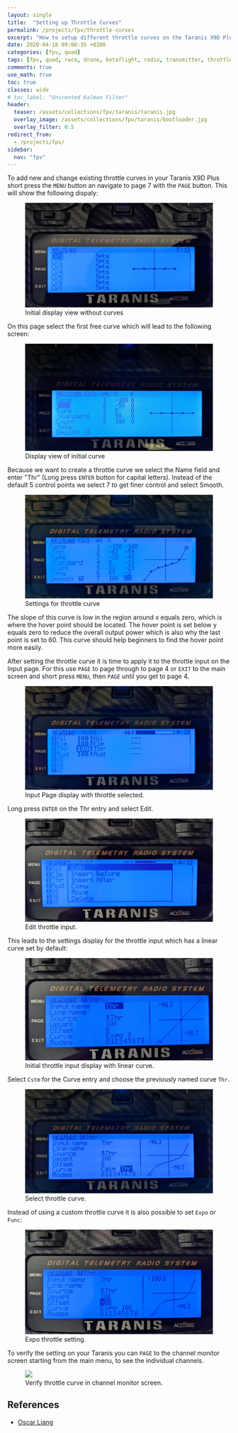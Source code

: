 ```yaml
---
layout: single
title:  "Setting up Throttle Curves"
permalink: /projects/fpv/throttle-curves
excerpt: "How to setup different throttle curves on the Taranis X9D Plus SE 2019."
date: 2020-04-18 09:00:35 +0100
categories: [fpv, quad]
tags: [fpv, quad, race, drone, betaflight, radio, transmitter, throttle, curve, taranis]
comments: true
use_math: true
toc: true
classes: wide
# toc_label: "Unscented Kalman Filter"
header:
  teaser: /assets/collections/fpv/taranis/taranis.jpg
  overlay_image: /assets/collections/fpv/taranis/bootloader.jpg
  overlay_filter: 0.5
redirect_from:
  - /projects/fpv/
sidebar:
  nav: "fpv"
---
```



To add new and change existing throttle curves in your Taranis X9D Plus short press the `MENU` button an navigate
to page 7 with the `PAGE` button. This will show the following dispaly:

<figure>
    <a href="/assets/collections/fpv/throttle-curve/01-no-curves.jpg"><img src="/assets/collections/fpv/throttle-curve/01-no-curves.jpg"></a>
    <figcaption>Initial display view without curves</figcaption>
</figure>

On this page select the first free curve which will lead to the following screen:

<figure>
    <a href="/assets/collections/fpv/throttle-curve/02-initial-curve-settings.jpg"><img src="/assets/collections/fpv/throttle-curve/02-initial-curve-settings.jpg"></a>
    <figcaption>Display view of initial curve</figcaption>
</figure>

Because we want to create a throttle curve we select the Name field and enter "Thr" (Long press `ENTER` button for capital letters). Instead of the default 5 control points we select 7 to get finer control and select Smooth. 

<figure>
    <a href="/assets/collections/fpv/throttle-curve/03-thr-settings.jpg"><img src="/assets/collections/fpv/throttle-curve/03-thr-settings.jpg"></a>
    <figcaption>Settings for throttle curve</figcaption>
</figure>

The slope of this curve is low in the region around x equals zero, which is where the hover point should be located. 
The hover point is set below y equals zero to reduce the overall output power which is also why the last point is set
to 60. This curve should help beginners to find the hover point more easily.


After setting the throttle curve it is time to apply it to the throttle input on the Input page. For this use `PAGE` to page through to page 4 or `EXIT` to the main screen and short press `MENU`, then `PAGE` until you get to page 4.

<figure>
    <a href="/assets/collections/fpv/throttle-curve/04-inputs.jpg"><img src="/assets/collections/fpv/throttle-curve/04-inputs.jpg"></a>
    <figcaption>Input Page display with throttle selected.</figcaption>
</figure>

Long press `ENTER` on the Thr entry and select Edit.  

<figure>
    <a href="/assets/collections/fpv/throttle-curve/05-edit-throttle-input.jpg"><img src="/assets/collections/fpv/throttle-curve/05-edit-throttle-input.jpg"></a>
    <figcaption>Edit throttle input.</figcaption>
</figure>

This leads to the settings display for the throttle input which has a linear curve set by default:


<figure>
    <a href="/assets/collections/fpv/throttle-curve/06-initial-thr-input.jpg"><img src="/assets/collections/fpv/throttle-curve/06-initial-thr-input.jpg"></a>
    <figcaption>Initial throttle input display with linear curve.</figcaption>
</figure>

Select `Cstm` for the Curve entry and choose the previously named curve `Thr`. 

<figure>
    <a href="/assets/collections/fpv/throttle-curve/07-select-throttle-curve.jpg"><img src="/assets/collections/fpv/throttle-curve/07-select-throttle-curve.jpg"></a>
    <figcaption>Select throttle curve.</figcaption>
</figure>

Instead of using a custom throttle curve it is also possible to set `Expo` or `Func`:

<figure>
    <a href="/assets/collections/fpv/throttle-curve/08-expo-throttle-setting.jpg"><img src="/assets/collections/fpv/throttle-curve/08-expo-throttle-setting.jpg"></a>
    <figcaption>Expo throttle setting.</figcaption>
</figure>

To verify the setting on your Taranis you can `PAGE` to the channel monitor screen starting from the main menu, 
to see the individual channels.

<figure>
    <a href="/assets/collections/fpv/09-throttle-curve-channel-monitor.jpg"><img src="/assets/collections/fpv/09-throttle-curve-channel-monitor.jpg"></a>
    <figcaption>Verify throttle curve in channel monitor screen.</figcaption>
</figure>

## References

- [Oscar Liang](https://oscarliang.com/throttle-curve/)
